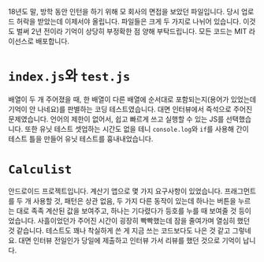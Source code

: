 18년도 말, 방학 동안 인턴을 하기 위해 모 회사의 면접을 보았던 파일입니다. 당시 업로드 허락을 받았는데 이제서야 올립니다. 파일들은 크게 두 가지로 나뉘어 있습니다. 이것도 벌써 2년 전이라 기억이 상당히 부정확한 점 양해 부탁드립니다. 모든 코드는 MIT 라이선스로 배포합니다.

# `index.js`와 `test.js`

배열이 두 개 주어졌을 때, 한 배열이 다른 배열에 순서대로 포함되는지(용어가 있었는데 기억이 안 나네요)를 판별하는 코딩 테스트였습니다. 대면 인터뷰에서 즉석으로 주어진 문제였습니다. 언어의 제한이 없어서, 쉽고 빠르게 쓰고 실행할 수 있는 JS를 선택했습니다. 또한 유닛 테스트 셋업하는 시간도 없을 테니 `console.log`와 `if`를 사용해 간이 테스트 틀을 만들어 유닛 테스트를 흉내내었습니다.

# `Calculist`

안드로이드 프로젝트입니다. 계산기 앱으로 몇 가지 요구사항이 있었습니다. 프래그먼트를 두 개 사용할 것, 패턴은 상관 없음, 두 가지 다른 동작이 있는데 하나는 버튼을 누르는 대로 족족 계산된 값을 보여주고, 하나는 기다렸다가 등호를 누를 때 보여줄 것 등이었습니다. 사흘이었던가 주어진 시간이 굉장히 빡빡했는데 잠을 줄여가며 열심히 했던 것 같습니다. 테스트도 꽤나 착실하게 쓴 게 지금 쓰는 코드보다도 나은 것 같고 그렇네요. 대면 인터뷰 전일인가 당일에 제출하고 인터뷰 가서 리뷰를 했던 것으로 기억이 납니다.
